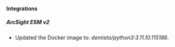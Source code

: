 
#### Integrations

##### ArcSight ESM v2
- Updated the Docker image to: *demisto/python3:3.11.10.115186*.



